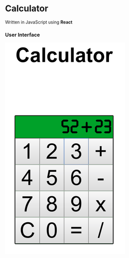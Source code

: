 # Calculator
Written in JavaScript using **React**

### User Interface

![calculator UI](../resources/calculator.png)
